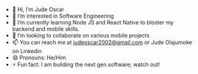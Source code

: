 - 👋 Hi, I’m Jude Oscar
- 👀 I’m interested in Software Engineering
- 🌱 I’m currently learning Node JS and React Native to bloster my backend and mobile skills.
- 💞️ I’m looking to collaborate on various mobile projects
- 📫 You can reach me at judeoscar2002@gmail.com or Jude Olajumoke on Linkedin
- 😄 Pronouns: He/Him
- ⚡ Fun fact: I am building the next gen software; watch out!

<!---
judeoscar/judeoscar is a ✨ special ✨ repository because its `README.md` (this file) appears on your GitHub profile.
You can click the Preview link to take a look at your changes.
--->
